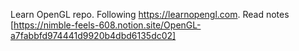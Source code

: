 Learn OpenGL repo.
Following https://learnopengl.com.
Read notes [https://nimble-feels-608.notion.site/OpenGL-a7fabbfd974441d9920b4dbd6135dc02]